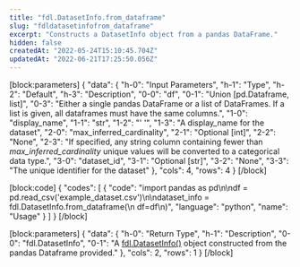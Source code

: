 ```yaml
---
title: "fdl.DatasetInfo.from_dataframe"
slug: "fdldatasetinfofrom_dataframe"
excerpt: "Constructs a DatasetInfo object from a pandas DataFrame."
hidden: false
createdAt: "2022-05-24T15:10:45.704Z"
updatedAt: "2022-06-21T17:25:50.056Z"
---
```

[block:parameters]
{
  "data": {
    "h-0": "Input Parameters",
    "h-1": "Type",
    "h-2": "Default",
    "h-3": "Description",
    "0-0": "df",
    "0-1": "Union [pd.Dataframe, list]",
    "0-3": "Either a single pandas DataFrame or a list of DataFrames. If a list is given, all dataframes must have the same columns.",
    "1-0": "display_name",
    "1-1": "str",
    "1-2": "' '",
    "1-3": "A display_name for the dataset",
    "2-0": "max_inferred_cardinality",
    "2-1": "Optional [int]",
    "2-2": "None",
    "2-3": "If specified, any string column containing fewer than *max_inferred_cardinality* unique values will be converted to a categorical data type.",
    "3-0": "dataset_id",
    "3-1": "Optional [str]",
    "3-2": "None",
    "3-3": "The unique identifier for the dataset"
  },
  "cols": 4,
  "rows": 4
}
[/block]

[block:code]
{
  "codes": [
    {
      "code": "import pandas as pd\n\ndf = pd.read_csv('example_dataset.csv')\n\ndataset_info = fdl.DatasetInfo.from_dataframe(\n    df=df\n)",
      "language": "python",
      "name": "Usage"
    }
  ]
}
[/block]

[block:parameters]
{
  "data": {
    "h-0": "Return Type",
    "h-1": "Description",
    "0-0": "fdl.DatasetInfo",
    "0-1": "A [fdl.DatasetInfo()](ref:fdldatasetinfo) object constructed from the pandas Dataframe provided."
  },
  "cols": 2,
  "rows": 1
}
[/block]